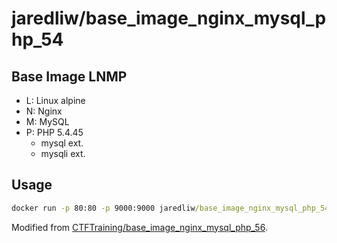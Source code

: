 # jaredliw/base_image_nginx_mysql_php_54

## Base Image LNMP

- L: Linux alpine
- N: Nginx
- M: MySQL
- P: PHP 5.4.45
    + mysql ext.
    + mysqli ext.

## Usage

```cmd
docker run -p 80:80 -p 9000:9000 jaredliw/base_image_nginx_mysql_php_54 myapp
```

Modified from [CTFTraining/base_image_nginx_mysql_php_56](https://github.com/CTFTraining/base_image_nginx_mysql_php_56).